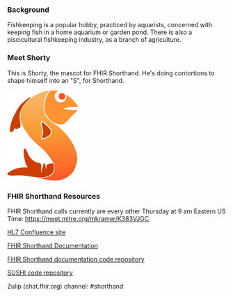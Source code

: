 ### Background

Fishkeeping is a popular hobby, practiced by aquarists, concerned with keeping fish in a home aquarium or garden pond. There is also a piscicultural fishkeeping industry, as a branch of agriculture.

### Meet Shorty

This is Shorty, the mascot for FHIR Shorthand. He's doing contortions to shape himself into an "S", for Shorthand.

![Shorty the FSH](./Shorty.png)

### FHIR Shorthand Resources

FHIR Shorthand calls currently are every other Thursday at 9 am Eastern US Time: https://meet.mitre.org/mkramer/K383VJGC

[HL7 Confluence site](https://confluence.hl7.org/display/FHIRI/FHIR+Shorthand)

[FHIR Shorthand Documentation](https://build.fhir.org/ig/HL7/fhir-shorthand) 

[FHIR Shorthand documentation code repository](https://github.com/HL7/fhir-shorthand)

[SUSHI code repository](https://github.com/FHIR/sushi)

Zulip (chat.fhir.org) channel: #shorthand

